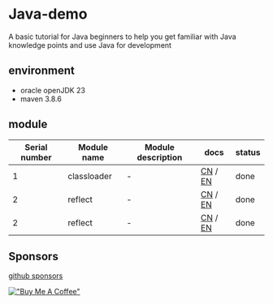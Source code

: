 # Java-demo

A basic tutorial for Java beginners to help you get familiar with Java knowledge points and use Java for development

## environment 
- oracle openJDK 23
- maven 3.8.6

## module

| Serial number | Module name | Module description | docs              | status |
|---------------|-------------|--------------------|-------------------|--------|
| 1             | classloader | -                  | [CN](#) / [EN](#) | done   |
| 2             | reflect     | -                  | [CN](#) / [EN](#) | done   |
| 2             | reflect     | -                  | [CN](#) / [EN](#) | done   |

## Sponsors

[github sponsors](https://github.com/sponsors/Harries?o=esb)

[!["Buy Me A Coffee"](https://www.buymeacoffee.com/assets/img/custom_images/orange_img.png)](https://buymeacoffee.com/harries)
